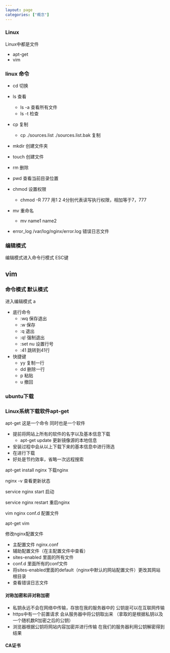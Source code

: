 ```yaml
---
layout: page
categories: ["概念"]
---
```


### Linux

Linux中都是文件

- apt-get
- vim


### linux 命令

 - cd 		切换
 - ls 		查看
	 - ls -a 查看所有文件
	 - ls -t 检查
 - cp 		复制
	 - cp ./sources.list ./sources.list.bak 复制
	
 - mkdir  	创建文件夹
 - touch	创建文件
 - rm 		删除
 - pwd		查看当前目录位置
 - chmod	设置权限
	- chmod -R 777		用1 2 4分别代表读写执行权限，相加等于7，777
 - mv		重命名
	- mv name1 name2
- error_log  /var/log/nginx/error.log  错误日志文件


### 编辑模式

编辑模式进入命令行模式 ESC键

## vim

### 命令模式 默认模式

进入编辑模式 a

 - 底行命令
 	- :wq 保存退出
 	- :w 保存
 	- :q 退出
 	- :q! 强制退出
	- :set nu 设置行号
	- :41 跳转到41行
 - 快捷键
 	- yy 复制一行
 	- dd 删除一行
 	- p  粘贴
 	- u 撤回


### ubuntu下载

### Linux系统下载软件apt-get

apt-get  这是一个命令 同时也是一个软件
 
 - 提前将网站上所有的软件的名字以及基本信息下载
	 - apt-get update 更新镜像源的本地信息
 - 安装过程中会从以上下载下来的基本信息中进行筛选
 - 在进行下载
 - 好处是节约效率，省略一次远程搜索 

apt-get install nginx    下载nginx

nginx -v  查看更新状态

service nginx start 启动

service nginx restart 重启nginx

vim nginx conf.d 配置文件

apt-get vim

修改nginx配置文件

- 主配置文件 nginx.conf
- 辅助配置文件（在主配置文件中查看）
- sites-enabled 里面的所有文件
- conf.d 里面所有的conf文件
- 将sites-enabled里面的default（nginx中默认的网站配置文件）更改其网站根目录
- 查看错误日志文件



#### 对称加密和非对称加密

 - 私钥永远不会在网络中传输，存放在我的服务器中的 公钥是可以在互联网传输
 - https中有一个前置请求 会从服务器中将公钥取出来 （拿取的是根据私钥以及一个随机数R加密之后的公钥）
 - 浏览器根据公钥将网站内容加密并进行传输 在我们的服务器利用公钥解密得到结果

#### CA证书